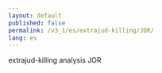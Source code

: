 ```yaml
---
layout: default
published: false
permalink: /v3_1/es/extrajud-killing/JOR/
lang: es
---
```


extrajud-killing analysis JOR
